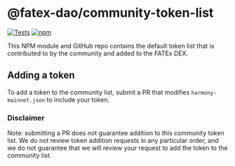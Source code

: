 # @fatex-dao/community-token-list

[![Tests](https://github.com/FATEx-DAO/community-token-list/workflows/Tests/badge.svg)](https://github.com/FATEx-DAO/community-token-list/actions?query=workflow%3ATests)
[![npm](https://img.shields.io/npm/v/@fatex-dao/community-token-list)](https://unpkg.com/@fatex-dao/community-token-list@latest/)

This NPM module and GitHub repo contains the default token list that is contributed to by the community and added to the FATEx DEX.

## Adding a token

To add a token to the community list, submit a PR that modifies `harmony-mainnet.json` to include your token.

### Disclaimer

Note: submitting a PR does not guarantee addition to this community token list.
We do not review token addition requests in any particular order, and we do not
guarantee that we will review your request to add the token to the community list.

